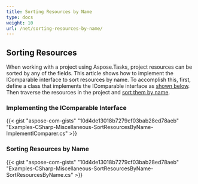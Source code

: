 ```yaml
---
title: Sorting Resources by Name
type: docs
weight: 10
url: /net/sorting-resources-by-name/
---
```


## **Sorting Resources**
When working with a project using Aspose.Tasks, project resources can be sorted by any of the fields. This article shows how to implement the IComparable interface to sort resources by name. To accomplish this, first, define a class that implements the IComparable interface as [shown below](/tasks/net/sorting-resources-by-name/). Then traverse the resources in the project and [sort them by name](/tasks/net/sorting-resources-by-name/).
### **Implementing the IComparable Interface**
{{< gist "aspose-com-gists" "10d4de13018b7279cf03bab28ed78aeb" "Examples-CSharp-Miscellaneous-SortResourcesByName-ImplementIComparer.cs" >}}


### **Sorting Resources by Name**
{{< gist "aspose-com-gists" "10d4de13018b7279cf03bab28ed78aeb" "Examples-CSharp-Miscellaneous-SortResourcesByName-SortResourcesByName.cs" >}}

